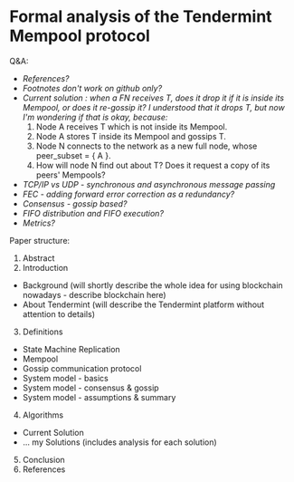 # Formal analysis of the Tendermint Mempool protocol

Q&A:
- *References?*
- *Footnotes don't work on github only?*
- *Current solution : when a FN receives T, does it drop it if it is inside its Mempool, or does it re-gossip it? I understood that it drops T, but now I'm wondering if that is okay, because:*
  1. Node A receives T which is not inside its Mempool.
  2. Node A stores T inside its Mempool and gossips T.
  3. Node N connects to the network as a new full node, whose peer_subset = { A }.
  4. How will node N find out about T? Does it request a copy of its peers' Mempools?
- *TCP/IP vs UDP - synchronous and asynchronous message passing*
- *FEC - adding forward error correction as a redundancy?*
- *Consensus - gossip based?*
- *FIFO distribution and FIFO execution?*
- *Metrics?*

Paper structure:
1. Abstract
2. Introduction
* Background (will shortly describe the whole idea for using blockchain nowadays - describe blockchain here)
* About Tendermint (will describe the Tendermint platform without attention to details)
3. Definitions
* State Machine Replication
* Mempool
* Gossip communication protocol
* System model - basics
* System model - consensus & gossip
* System model - assumptions & summary
4. Algorithms
* Current Solution
* ... my Solutions (includes analysis for each solution)
5. Conclusion
6. References
